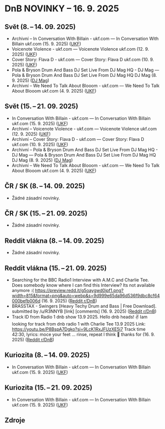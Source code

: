 # DnB NOVINKY – 16. 9. 2025

## Svět (8. – 14. 09. 2025)

* Archivní – In Conversation With Billain - ukf.com — In Conversation With Billain ukf.com (15. 9. 2025) ([UKF][1])
* Voicenote Violence - ukf.com — Voicenote Violence ukf.com (12. 9. 2025) ([UKF][2])
* Cover Story: Flava D - ukf.com — Cover Story: Flava D ukf.com (10. 9. 2025) ([UKF][3])
* Pola & Bryson Drum And Bass DJ Set Live From DJ Mag HQ - DJ Mag — Pola & Bryson Drum And Bass DJ Set Live From DJ Mag HQ DJ Mag (8. 9. 2025) ([DJ Mag][4])
* Archivní – We Need To Talk About Blooom - ukf.com — We Need To Talk About Blooom ukf.com (4. 9. 2025) ([UKF][5])

## Svět (15. – 21. 09. 2025)

* In Conversation With Billain - ukf.com — In Conversation With Billain ukf.com (15. 9. 2025) ([UKF][1])
* Archivní – Voicenote Violence - ukf.com — Voicenote Violence ukf.com (12. 9. 2025) ([UKF][2])
* Archivní – Cover Story: Flava D - ukf.com — Cover Story: Flava D ukf.com (10. 9. 2025) ([UKF][3])
* Archivní – Pola & Bryson Drum And Bass DJ Set Live From DJ Mag HQ - DJ Mag — Pola & Bryson Drum And Bass DJ Set Live From DJ Mag HQ DJ Mag (8. 9. 2025) ([DJ Mag][4])
* Archivní – We Need To Talk About Blooom - ukf.com — We Need To Talk About Blooom ukf.com (4. 9. 2025) ([UKF][5])

## ČR / SK (8. – 14. 09. 2025)

* Žádné zásadní novinky.

## ČR / SK (15. – 21. 09. 2025)

* Žádné zásadní novinky.

## Reddit vlákna (8. – 14. 09. 2025)

* Žádné zásadní novinky.

## Reddit vlákna (15. – 21. 09. 2025)

* Searching for the BBC Radio1 Interview with A.M.C and Charlie Tee. Does somebody know where I can find this Interview? Its not available anymore :( https://preview.redd.it/g5oaygwd0ipf1.png?width=815&format=png&auto=webp&s=9d999e65da96d536f9dbc8cf64000befb006d (16. 9. 2025) ([Reddit r/DnB][6])
* BRASSTAX - Swingers [Heavy Techy Drum and Bass | Free Download]. submitted by /u/R3NNYB [link] [comments] (16. 9. 2025) ([Reddit r/DnB][7])
* Track ID from Radio 1 dnb show 13.9 2025. Hello dnb heads! ✌️ Iam looking for track from dnb radio 1 with Charlie Tee 13.9 2025 Link: https://youtu.be/P8BspA7Dgko?si=9LcK1RxJFUzXE5j7 Track time 42:30, lyrics: moce your feet … rinse, repeat I think 🤔 thanks for (16. 9. 2025) ([Reddit r/DnB][8])

## Kuriozita (8. – 14. 09. 2025)

* In Conversation With Billain - ukf.com — In Conversation With Billain ukf.com (15. 9. 2025) ([UKF][1])

## Kuriozita (15. – 21. 09. 2025)

* In Conversation With Billain - ukf.com — In Conversation With Billain ukf.com (15. 9. 2025) ([UKF][1])


## Zdroje

[1]: https://news.google.com/rss/articles/CBMiX0FVX3lxTE56NU5LZWFWN1RjSFFtOW50eGxzZjRJcDlaMENiRU1jckJfV2FqUThiQTFxSHY3TXpnUEQwRlhRTjRuUWNpdUJBdEJfa0FfTWY3bnhNUGtDeFRibEdmMUsw?oc=5
[2]: https://news.google.com/rss/articles/CBMiYEFVX3lxTFA4ZWt1UWF1X1EyWFdiUmJvVlV3TUViaTJXTzZ1U2EtanhmRkF6UEltYm1EUVAyR2FTODYtY3JFbS1HeHJtQVFPUURpZ1dOYWlJLXNNUU93MmVJcGpyMGNETw?oc=5
[3]: https://news.google.com/rss/articles/CBMiU0FVX3lxTE50aTlVWWlKZ1l1WWNIRE9kTU92VXI2R0NNUGFNZU9yTFVwYzhmZ2dJUlBEY2pNYTBDWHZMRmJPZjV0T01rcmJ2RDV2Z2xhZVJXZUhv?oc=5
[4]: https://news.google.com/rss/articles/CBMie0FVX3lxTE1yRDBnOGFTUDl2b2M0cDBaWm45aEpCVFBuNnltSWRMdkhwY09YQ01SRUlTSXhnTWh0VkxmcWF3cUF5Zk9JVEtCM21vQWFDUV80WjIyNUdCWEZpUXItcEdiMkR4YnNzcUM0SW9XLWZvTy1SanV2b2dTX1M0TQ?oc=5
[5]: https://news.google.com/rss/articles/CBMiX0FVX3lxTE02NzluMkVXUFNVX09SSzMxTVJDNElHUndFWTB2Zmxkd2F4X1c1UzY0dGJrWWx1QlZRREVJLUJOd3BmT2dYVmcwbUZRRGlVdXdPMTItTkhjTlQyRnJ0S0JZ?oc=5
[6]: https://old.reddit.com/r/DnB/comments/1nid294/searching_for_the_bbc_radio1_interview_with_amc/
[7]: https://old.reddit.com/r/DnB/comments/1nick4v/brasstax_swingers_heavy_techy_drum_and_bass_free/
[8]: https://old.reddit.com/r/DnB/comments/1niavec/track_id_from_radio_1_dnb_show_139_2025/

